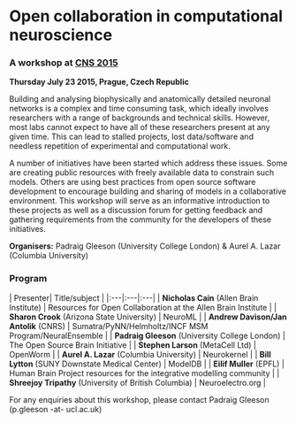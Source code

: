 # Open collaboration in computational neuroscience

### A workshop at [CNS 2015](http://www.cnsorg.org/cns-2015-prague)

**Thursday July 23 2015, Prague, Czech Republic**

Building and analysing biophysically and anatomically detailed neuronal networks is a complex and time consuming task, which ideally involves researchers with a range of backgrounds and technical skills. However, most labs cannot expect to have all of these researchers present at any given time. This can lead to stalled projects, lost data/software and needless repetition of experimental and computational work. 
 
A number of initiatives have been started which address these issues. Some are creating public resources with freely available data to constrain such models. Others are using best practices from open source software development to encourage building and sharing of models in a collaborative environment. This workshop will serve as an informative introduction to these projects as well as a discussion forum for getting feedback and gathering requirements from the community for the developers of these initiatives.  

**Organisers:** Padraig Gleeson (University College London) & Aurel A. Lazar (Columbia University)

### Program

|  Presenter| Title/subject |
|:---|:---|:---| 
| **Nicholas Cain** (Allen Brain Institute) | Resources for Open Collaboration at the Allen Brain Institute |
| **Sharon Crook** (Arizona State University) | NeuroML  |
| **Andrew Davison/Jan Antolik** (CNRS) | Sumatra/PyNN/Helmholtz/INCF MSM Program/NeuralEnsemble  |
| **Padraig Gleeson** (University College London) | The Open Source Brain Initiative  |
| **Stephen Larson** (MetaCell Ltd) | OpenWorm  |
| **Aurel A. Lazar** (Columbia University) | Neurokernel |
| **Bill Lytton** (SUNY Downstate Medical Center) | ModelDB |
| **Eilif Muller** (EPFL) | Human Brain Project resources for the integrative modelling community  |
| **Shreejoy Tripathy** (University of British Columbia) | Neuroelectro.org  |

For any enquiries about this workshop, please contact Padraig Gleeson (p.gleeson -at- ucl.ac.uk)
